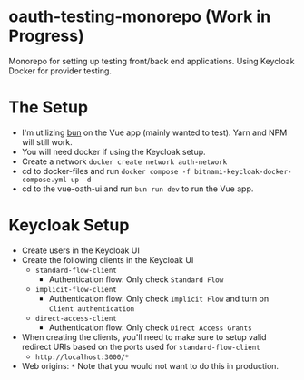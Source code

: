 # oauth-testing-monorepo (Work in Progress)
Monorepo for setting up testing front/back end applications. Using Keycloak Docker for provider testing.

# The Setup
- I'm utilizing [bun](https://bun.sh/) on the Vue app (mainly wanted to test). Yarn and NPM will still work.
- You will need docker if using the Keycloak setup.
- Create a network `docker create network auth-network`
- cd to docker-files and run `docker compose -f bitnami-keycloak-docker-compose.yml up -d`
- cd to the vue-oath-ui and run `bun run dev` to run the Vue app.

# Keycloak Setup
- Create users in the Keycloak UI
- Create the following clients in the Keycloak UI
    - `standard-flow-client`
        - Authentication flow: Only check `Standard Flow`
    - `implicit-flow-client`
        - Authentication flow: Only check `Implicit Flow` and turn on `Client authentication`
    - `direct-access-client`
        - Authentication flow: Only check `Direct Access Grants`
- When creating the clients, you'll need to make sure to setup valid redirect URIs based on the ports used for `standard-flow-client`
    - `http://localhost:3000/*`
- Web origins: `*` Note that you would not want to do this in production.